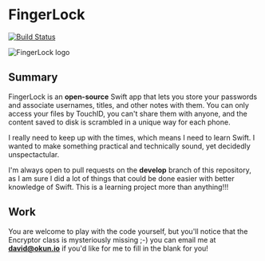 # FingerLock

[![Build Status](https://travis-ci.org/dokun1/FingerLock.svg?branch=develop)](https://travis-ci.org/dokun1/FingerLock)

![FingerLock logo](http://okun.io/appIcon228.png)

## Summary

FingerLock is an **open-source** Swift app that lets you store your passwords and associate usernames, titles, and other notes with them. You can only access your files by TouchID, you can't share them with anyone, and the content saved to disk is scrambled in a unique way for each phone.

I really need to keep up with the times, which means I need to learn Swift. I wanted to make something practical and technically sound, yet decidedly unspectactular.

I'm always open to pull requests on the **develop** branch of this repository, as I am sure I did a lot of things that could be done easier with better knowledge of Swift. This is a learning project more than anything!!!

## Work
You are welcome to play with the code yourself, but you'll notice that the Encryptor class is mysteriously missing ;-) you can email me at **david@okun.io** if you'd like for me to fill in the blank for you!
